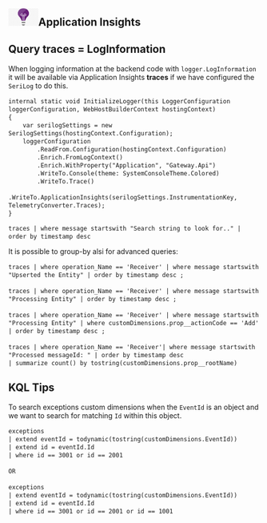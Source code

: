 ## <img src="azureApplicationInsights.png" width="60" />Application Insights

## Query traces = LogInformation

When logging information at the backend code with `logger.LogInformation` it will be available via Application Insights **traces** if we have configured the `SeriLog` to do this.

``` CSharp
internal static void InitializeLogger(this LoggerConfiguration loggerConfiguration, WebHostBuilderContext hostingContext)
{
    var serilogSettings = new SerilogSettings(hostingContext.Configuration);
    loggerConfiguration
        .ReadFrom.Configuration(hostingContext.Configuration)
        .Enrich.FromLogContext()
        .Enrich.WithProperty("Application", "Gateway.Api")
        .WriteTo.Console(theme: SystemConsoleTheme.Colored)
        .WriteTo.Trace()
        .WriteTo.ApplicationInsights(serilogSettings.InstrumentationKey, TelemetryConverter.Traces);
}
```

```
traces | where message startswith "Search string to look for.." | order by timestamp desc
```
It is possible to group-by alsi for advanced queries:
```
traces | where operation_Name == 'Receiver' | where message startswith "Upserted the Entity" | order by timestamp desc ;

traces | where operation_Name == 'Receiver' | where message startswith "Processing Entity" | order by timestamp desc ;

traces | where operation_Name == 'Receiver' | where message startswith "Processing Entity" | where customDimensions.prop__actionCode == 'Add' | order by timestamp desc ;

traces | where operation_Name == 'Receiver'| where message startswith "Processed messageId: " | order by timestamp desc
| summarize count() by tostring(customDimensions.prop__rootName)

```

## KQL Tips

To search exceptions custom dimensions when the `EventId` is an object and we want to search for matching `Id` within this object.
``` KQL
exceptions
| extend eventId = todynamic(tostring(customDimensions.EventId))
| extend id = eventId.Id
| where id == 3001 or id == 2001

OR

exceptions
| extend eventId = todynamic(tostring(customDimensions.EventId))
| extend id = eventId.Id
| where id == 3001 or id == 2001 or id == 1001
```


